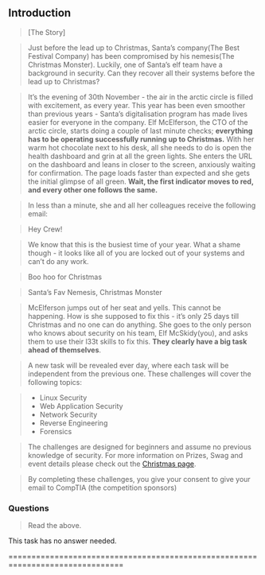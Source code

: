 ## Introduction

> \[The Story\]

> Just before the lead up to Christmas, Santa’s company(The Best Festival Company) has been compromised by his nemesis(The Christmas Monster). Luckily, one of Santa’s elf team have a background in security. Can they recover all their systems before the lead up to Christmas?


> It’s the evening of 30th November - the air in the arctic circle is filled with excitement, as every year. This year has been even smoother than previous years - Santa’s digitalisation program has made lives easier for everyone in the company. Elf McElferson, the CTO of the arctic circle, starts doing a couple of last minute checks; **everything has to be operating successfully running up to Christmas.** With her warm hot chocolate next to his desk, all she needs to do is open the health dashboard and grin at all the green lights. She enters the URL on the dashboard and leans in closer to the screen, anxiously waiting for confirmation. The page loads faster than expected and she gets the initial glimpse of all green. **Wait, the first indicator moves to red, and every other one follows the same.**


> In less than a minute, she and all her colleagues receive the following email:


> 	Hey Crew!

> 	We know that this is the busiest time of your year. 
> 	What a shame though - it looks like all of you are locked out of your systems and can’t do any work. 

> 	Boo hoo for Christmas

> 	Santa’s Fav Nemesis,
> 	Christmas Monster


> McElferson jumps out of her seat and yells. This cannot be happening. How is she supposed to fix this - it’s only 25 days till Christmas and no one can do anything. She goes to the only person who knows about security on his team, Elf McSkidy(you), and asks them to use their l33t skills to fix this. **They clearly have a big task ahead of themselves**.

> A new task will be revealed ever day, where each task will be independent from the previous one. These challenges will cover the following topics:

> +    Linux Security
> +    Web Application Security
> +    Network Security
> +    Reverse Engineering
> +    Forensics

> The challenges are designed for beginners and assume no previous knowledge of security. For more information on Prizes, Swag and event details please check out the [Christmas page](https://tryhackme.com/christmas).

> By completing these challenges, you give your consent to give your email to CompTIA (the competition sponsors)


### Questions

> Read the above.

This task has no answer needed.

===============================================================================


